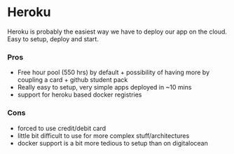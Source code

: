 # Heroku

Heroku is probably the easiest way we have to deploy our app on the cloud. Easy to setup, deploy and start.

### Pros

- Free hour pool (550 hrs) by default + possibility of having more by coupling a card + github student pack
- Really easy to setup, very simple apps deployed in ~10 mins
- support for heroku based docker registries

### Cons

- forced to use credit/debit card
- little bit difficult to use for more complex stuff/architectures
- docker support is a bit more tedious to setup than on digitalocean
